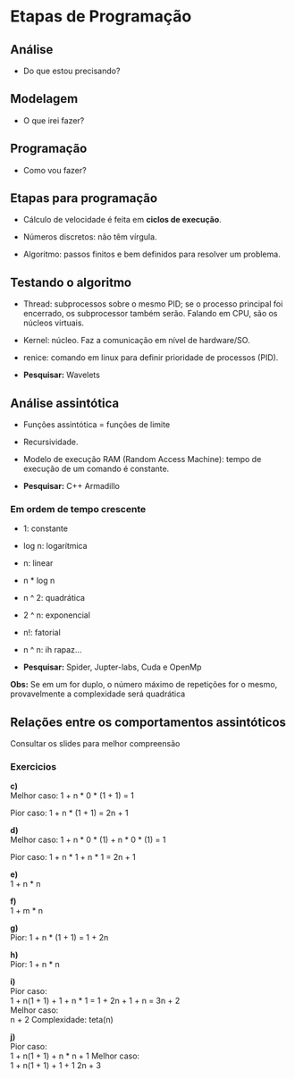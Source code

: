 # Etapas de Programação

## Análise

- Do que estou precisando?

## Modelagem

- O que irei fazer?

## Programação

- Como vou fazer?

## Etapas para programação

- Cálculo de velocidade é feita em **ciclos de execução**.

- Números discretos: não têm vírgula.

- Algoritmo: passos finitos e bem definidos para resolver um problema.

## Testando o algoritmo

- Thread: subprocessos sobre o mesmo PID; se o processo principal foi encerrado, os subprocessor também serão. Falando em CPU, são os núcleos virtuais.

- Kernel: núcleo. Faz a comunicação em nível de hardware/SO.

- renice: comando em linux para definir prioridade de processos (PID).

- **Pesquisar:** Wavelets

## Análise assintótica

- Funções assintótica = funções de limite

- Recursividade.

- Modelo de execução RAM (Random Access Machine): tempo de execução de um comando é constante.

- **Pesquisar:** C++ Armadillo

### Em ordem de tempo crescente

- 1: constante

- log n: logarítmica

- n: linear

- n * log n

- n ^ 2: quadrática

- 2 ^ n: exponencial

- n!: fatorial

- n ^ n: ih rapaz...

- **Pesquisar:** Spider, Jupter-labs, Cuda e OpenMp

**Obs:** Se em um for duplo, o número máximo de repetições for o mesmo, provavelmente a complexidade será quadrática

## Relações entre os comportamentos assintóticos

Consultar os slides para melhor compreensão

### Exercicios

**c)**  
Melhor caso: 1 + n * 0 * (1 + 1) = 1
<!-- não considerar n = 0 -->
Pior caso: 1 + n * (1 + 1) = 2n + 1

**d)**  
Melhor caso: 1 + n * 0 * (1) + n * 0 * (1) = 1
<!-- não considerar n = 0 -->
Pior caso: 1 + n * 1 + n * 1 = 2n + 1

**e)**  
1 + n * n

**f)**  
1 + m * n

**g)**  
Pior: 1 + n * (1 + 1) = 1 + 2n


**h)**  
Pior: 1 + n * n

**i)**  
Pior caso:  
1 + n(1 + 1) + 1 + n * 1 = 1 + 2n + 1 + n = 3n + 2  
Melhor caso:  
n + 2
Complexidade: teta(n)


**j)**  
Pior caso:  
1 + n(1 + 1) + n * n + 1
Melhor caso:  
1 + n(1 + 1) + 1 + 1
2n + 3